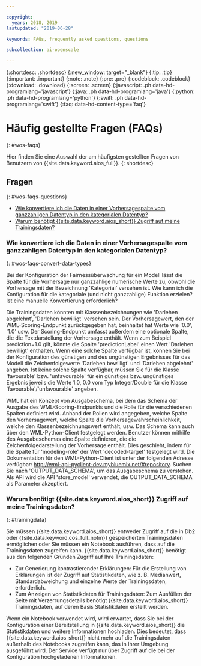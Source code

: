 ```yaml
---

copyright:
  years: 2018, 2019
lastupdated: "2019-06-28"

keywords: FAQs, frequently asked questions, questions

subcollection: ai-openscale

---
```


{:shortdesc: .shortdesc}
{:new_window: target="_blank"}
{:tip: .tip}
{:important: .important}
{:note: .note}
{:pre: .pre}
{:codeblock: .codeblock}
{:download: .download}
{:screen: .screen}
{:javascript: .ph data-hd-programlang='javascript'}
{:java: .ph data-hd-programlang='java'}
{:python: .ph data-hd-programlang='python'}
{:swift: .ph data-hd-programlang='swift'}
{:faq: data-hd-content-type='faq'}

# Häufig gestellte Fragen (FAQs)
{: #wos-faqs}

Hier finden Sie eine Auswahl der am häufigsten gestellten Fragen von Benutzern von {{site.data.keyword.aios_full}}.
{: shortdesc}

## Fragen
{: #wos-faqs-questions}

- [Wie konvertiere ich die Daten in einer Vorhersagespalte vom ganzzahligen Datentyp in den kategorialen Datentyp?](#wos-faqs-convert-data-types)
- [Warum benötigt {{site.data.keyword.aios_short}} Zugriff auf meine Trainingsdaten?](#trainingdata)

### Wie konvertiere ich die Daten in einer Vorhersagespalte vom ganzzahligen Datentyp in den kategorialen Datentyp?
{: #wos-faqs-convert-data-types}

Bei der Konfiguration der Fairnessüberwachung für ein Modell lässt die Spalte für die Vorhersage nur ganzzahlige numerische Werte zu, obwohl die Vorhersage mit der Bezeichnung 'Kategorial' versehen ist. Wie kann ich die Konfiguration für die kategoriale (und nicht ganzzahlige) Funktion erzielen? Ist eine manuelle Konvertierung erforderlich? 

Die Trainingsdaten könnten mit Klassenbezeichnungen wie 'Darlehen abgelehnt', 'Darlehen bewilligt' versehen sein. Der Vorhersagewert, den der WML-Scoring-Endpunkt zurückgegeben hat, beinhaltet hat Werte wie '0.0', '1.0' usw. Der Scoring-Endpunkt umfasst außerdem eine optionale Spalte, die die Textdarstellung der Vorhersage enthält. Wenn zum Beispiel prediction=1.0 gilt, könnte die Spalte 'predictionLabel' einen Wert 'Darlehen bewilligt' enthalten. Wenn eine solche Spalte verfügbar ist, können Sie bei der Konfiguration des günstigen und des ungünstigen Ergebnisses für das Modell die Zeichenfolgewerte 'Darlehen bewilligt' und 'Darlehen abgelehnt' angeben. Ist keine solche Spalte verfügbar, müssen Sie für die Klasse 'favourable' bzw. 'unfavourable' für ein günstiges bzw. ungünstiges Ergebnis jeweils die Werte 1.0, 0.0 vom Typ Integer/Double für die Klasse 'favourable'/'unfavourable' angeben.

WML hat ein Konzept von Ausgabeschema, bei dem das Schema der Ausgabe des WML-Scoring-Endpunkts und die Rolle für die verschiedenen Spalten definiert wird. Anhand der Rollen wird angegeben, welche Spalte den Vorhersagewert, welche Spalte die Vorhersagewahrscheinlichkeit, welche den Klassenbezeichnungswert enthält, usw. Das Schema kann auch über den WML-Python-Client festgelegt werden. Benutzer können mithilfe des Ausgabeschemas eine Spalte definieren, die die Zeichenfolgedarstellung der Vorhersage enthält. Dies geschieht, indem für die Spalte für 'modeling-role' der Wert 'decoded-target' festgelegt wird. Die Dokumentation für den WML-Python-Client ist unter der folgenden Adresse verfügbar: http://wml-api-pyclient-dev.mybluemix.net/#repository. Suchen Sie nach 'OUTPUT_DATA_SCHEMA', um das Ausgabeschema zu verstehen. Als API wird die API 'store_model' verwendet, die OUTPUT_DATA_SCHEMA als Parameter akzeptiert.

### Warum benötigt {{site.data.keyword.aios_short}} Zugriff auf meine Trainingsdaten?
{: #trainingdata}

Sie müssen {{site.data.keyword.aios_short}} entweder Zugriff auf die in Db2 oder {{site.data.keyword.cos_full_notm}} gespeicherten Trainingsdaten ermöglichen oder Sie müssen ein Notebook ausführen, dass auf die Trainingsdaten zugreifen kann. {{site.data.keyword.aios_short}} benötigt aus den folgenden Gründen Zugriff auf Ihre Trainingsdaten:

- Zur Generierung kontrastierender Erklärungen: Für die Erstellung von Erklärungen ist der Zugriff auf Statistikdaten, wie z. B. Medianwert, Standardabweichung und einzelne Werte der Trainingsdaten, erforderlich.
- Zum Anzeigen von Statistikdaten für Trainingsdaten: Zum Ausfüllen der Seite mit Verzerrungsdetails benötigt {{site.data.keyword.aios_short}} Trainingsdaten, auf deren Basis Statistikdaten erstellt werden.

<!---
- To compute drift: Training data is required to build the drift detection model.
- To identify and suggest features to monitor for fairness: {{site.data.keyword.aios_short}} needs access to training data to suggest reference and monitored ranges.
--->

Wenn ein Notebook verwendet wird, wird erwartet, dass Sie bei der Konfiguration einer Bereitstellung in {{site.data.keyword.aios_short}} die Statistikdaten und weitere Informationen hochladen. Dies bedeutet, dass {{site.data.keyword.aios_short}} nicht mehr auf die Trainingsdaten außerhalb des Notebooks zugreifen kann, das in Ihrer Umgebung ausgeführt wird. Der Service verfügt nur über Zugriff auf die bei der Konfiguration hochgeladenen Informationen.


